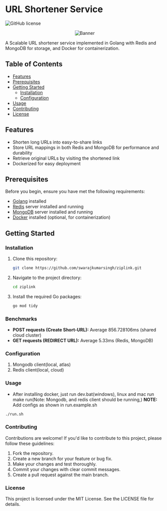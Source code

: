 # URL Shortener Service

![GitHub license](https://img.shields.io/badge/license-MIT-blue.svg)

<div align="center">
  <img src="https://res.cloudinary.com/swaraj-cloud/image/upload/v1695746882/wahavuo3msy7yvwgteaa.png" alt="Banner" />
</div>


A Scalable URL shortener service implemented in Golang with Redis and MongoDB for storage, and Docker for containerization.

## Table of Contents

- [Features](#features)
- [Prerequisites](#prerequisites)
- [Getting Started](#getting-started)
  - [Installation](#installation)
  - [Configuration](#configuration)
- [Usage](#usage)
- [Contributing](#contributing)
- [License](#license)

## Features

- Shorten long URLs into easy-to-share links
- Store URL mappings in both Redis and MongoDB for performance and durability
- Retrieve original URLs by visiting the shortened link
- Dockerized for easy deployment

## Prerequisites

Before you begin, ensure you have met the following requirements:

- [Golang](https://golang.org/) installed
- [Redis](https://redis.io/) server installed and running
- [MongoDB](https://www.mongodb.com/) server installed and running
- [Docker](https://www.docker.com/) installed (optional, for containerization)

## Getting Started

### Installation

1. Clone this repository:

   ```bash
   git clone https://github.com/swarajkumarsingh/ziplink.git

   ```

2. Navigate to the project directory:
   ```bash
   cd ziplink
   ```

3. Install the required Go packages:
   ```bash
   go mod tidy
   ```

### Benchmarks
* **POST requests (Create Short-URL):** Average 856.728106ms (shared cloud cluster)
* **GET requests (REDIRECT URL):** Average 5.33ms (Redis, MongoDB)

### Configuration
1. Mongodb client(local, atlas)
2. Redis client(local, cloud)

### Usage
- After installing docker, just run dev.bat(windows), linux and mac run make run(Note: Mongodb, and redis client should be running,)
**NOTE:** Add configs as shown in run.example.sh 
```bash
./run.sh
```


### Contributing
Contributions are welcome! If you'd like to contribute to this project, please follow these guidelines:

1. Fork the repository.
2. Create a new branch for your feature or bug fix.
3. Make your changes and test thoroughly.
4. Commit your changes with clear commit messages.
5. Create a pull request against the main branch.

### License
This project is licensed under the MIT License. See the LICENSE file for details.

